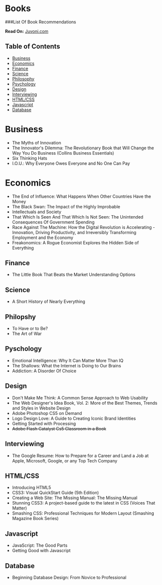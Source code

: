 # Books
###List Of Book Recommendations

**Read On:** [Juvoni.com](http://www.juvoni.com/books)

## Table of Contents

* [Business](#Business)
* [Economics](#Economics)
* [Finance](#Finance)
* [Science](#Science)
* [Philosophy](#Philosophy)
* [Psychology](#Psychology)
* [Design](#Design)
* [Interviewing](#Interviewing)
* [HTML/CSS](#HTML/CSS)
* [Javascript](#Javascript)
* [Database](#Database)


# Business
- The Myths of Innovation
- The Innovator's Dilemma: The Revolutionary Book that Will Change the Way You Do Business (Collins Business Essentials)
- Six Thinking Hats
- I.O.U.: Why Everyone Owes Everyone and No One Can Pay

# Economics
- The End of Influence: What Happens When Other Countries Have the Money
- The Black Swan: The Impact of the Highly Improbable
- Intellectuals and Society
- That Which Is Seen And That Which Is Not Seen: The Unintended Consequences Of Government Spending
- Race Against The Machine: How the Digital Revolution is Accelerating - Innovation, Driving Productivity, and Irreversibly Transforming Employment and the Economy
- Freakonomics: A Rogue Economist Explores the Hidden Side of Everything

## Finance
- The Little Book That Beats the Market
Understanding Options

## Science
- A Short History of Nearly Everything

## Philopshy
- To Have or to Be?
- The Art of War

## Pyschology
- Emotional Intelligence: Why It Can Matter More Than IQ
- The Shallows: What the Internet is Doing to Our Brains
- Addiction: A Disorder Of Choice

## Design
- Don't Make Me Think: A Common Sense Approach to Web Usability
- The Web Designer's Idea Book, Vol. 2: More of the Best Themes, Trends and Styles in Website Design
- Adobe Photoshop CS5 on Demand
- Logo Design Love: A Guide to Creating Iconic Brand Identities
- Getting Started with Processing
- ~~Adobe Flash Catalyst Cs5 Classroom in a Book~~

## Interviewing
- The Google Resume: How to Prepare for a Career and Land a Job at Apple, Microsoft, Google, or any Top Tech Company

## HTML/CSS
- Introducing HTML5
- CSS3: Visual QuickStart Guide (5th Edition)
- Creating a Web Site: The Missing Manual: The Missing Manual
- Stunning CSS3: A project-based guide to the latest in CSS (Voices That Matter)
- Smashing CSS: Professional Techniques for Modern Layout (Smashing Magazine Book Series)

## Javascript
- JavaScript: The Good Parts
- Getting Good with Javascript

## Database
- Beginning Database Design: From Novice to Professional

